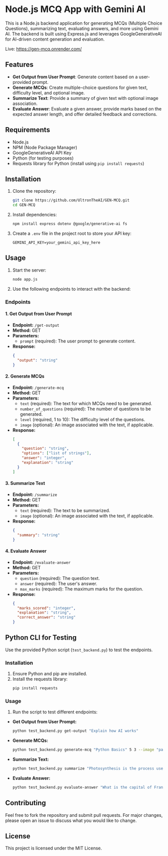 # Node.js MCQ App with Gemini AI

This is a Node.js backend application for generating MCQs (Multiple Choice Questions), summarizing text, evaluating answers, and more using Gemini AI. The backend is built using Express.js and leverages GoogleGenerativeAI for AI-driven content generation and evaluation.

Live: https://gen-mcq.onrender.com/

## Features

- **Get Output from User Prompt**: Generate content based on a user-provided prompt.
- **Generate MCQs**: Create multiple-choice questions for given text, difficulty level, and optional image.
- **Summarize Text**: Provide a summary of given text with optional image association.
- **Evaluate Answer**: Evaluate a given answer, provide marks based on the expected answer length, and offer detailed feedback and corrections.

## Requirements

- Node.js
- NPM (Node Package Manager)
- GoogleGenerativeAI API Key
- Python (for testing purposes)
- Requests library for Python (install using `pip install requests`)

## Installation

1. Clone the repository:
    ```bash
    git clone https://github.com/UltronTheAI/GEN-MCQ.git
    cd GEN-MCQ
    ```

2. Install dependencies:
    ```bash
    npm install express dotenv @google/generative-ai fs
    ```

3. Create a `.env` file in the project root to store your API key:
    ```
    GEMINI_API_KEY=your_gemini_api_key_here
    ```

## Usage

1. Start the server:
    ```bash
    node app.js
    ```

2. Use the following endpoints to interact with the backend:

### Endpoints

#### 1. Get Output from User Prompt
- **Endpoint:** `/get-output`
- **Method:** GET
- **Parameters:**
  - `prompt` (required): The user prompt to generate content.
- **Response:**
  ```json
  {
    "output": "string"
  }
  ```

#### 2. Generate MCQs
- **Endpoint:** `/generate-mcq`
- **Method:** GET
- **Parameters:**
  - `text` (required): The text for which MCQs need to be generated.
  - `number_of_questions` (required): The number of questions to be generated.
  - `level` (required, 1 to 10): The difficulty level of the questions.
  - `image` (optional): An image associated with the text, if applicable.
- **Response:**
  ```json
  [
    {
      "question": "string",
      "options": ["list of strings"],
      "answer": "integer",
      "explanation": "string"
    }
  ]
  ```

#### 3. Summarize Text
- **Endpoint:** `/summarize`
- **Method:** GET
- **Parameters:**
  - `text` (required): The text to be summarized.
  - `image` (optional): An image associated with the text, if applicable.
- **Response:**
  ```json
  {
    "summary": "string"
  }
  ```

#### 4. Evaluate Answer
- **Endpoint:** `/evaluate-answer`
- **Method:** GET
- **Parameters:**
  - `question` (required): The question text.
  - `answer` (required): The user's answer.
  - `max_marks` (required): The maximum marks for the question.
- **Response:**
  ```json
  {
    "marks_scored": "integer",
    "explanation": "string",
    "correct_answer": "string"
  }
  ```

## Python CLI for Testing

Use the provided Python script (`test_backend.py`) to test the endpoints.

### Installation

1. Ensure Python and pip are installed.
2. Install the requests library:
    ```bash
    pip install requests
    ```

### Usage

1. Run the script to test different endpoints:

- **Get Output from User Prompt:**
    ```bash
    python test_backend.py get-output "Explain how AI works"
    ```

- **Generate MCQs:**
    ```bash
    python test_backend.py generate-mcq "Python Basics" 5 3 --image "path_to_image.jpg"
    ```

- **Summarize Text:**
    ```bash
    python test_backend.py summarize "Photosynthesis is the process used by plants to convert light energy into chemical energy." --image "path_to_image.jpg"
    ```

- **Evaluate Answer:**
    ```bash
    python test_backend.py evaluate-answer "What is the capital of France?" "Paris" 1
    ```

## Contributing

Feel free to fork the repository and submit pull requests. For major changes, please open an issue to discuss what you would like to change.

## License

This project is licensed under the MIT License.

